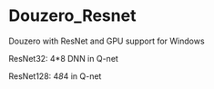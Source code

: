 # Douzero_Resnet
Douzero with ResNet and GPU support for Windows

ResNet32: 4*8 DNN in Q-net

ResNet128: 4*8*4 in Q-net
